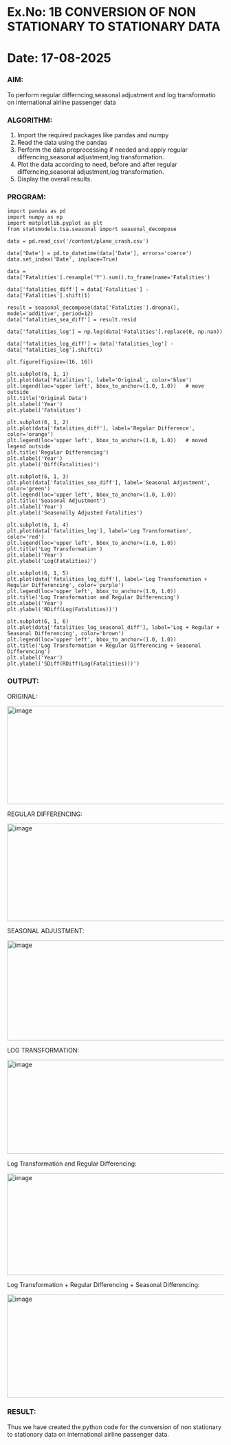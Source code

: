 # Ex.No: 1B                     CONVERSION OF NON STATIONARY TO STATIONARY DATA
# Date: 17-08-2025

### AIM:
To perform regular differncing,seasonal adjustment and log transformatio on international airline passenger data
### ALGORITHM:
1. Import the required packages like pandas and numpy
2. Read the data using the pandas
3. Perform the data preprocessing if needed and apply regular differncing,seasonal adjustment,log transformation.
4. Plot the data according to need, before and after regular differncing,seasonal adjustment,log transformation.
5. Display the overall results.
### PROGRAM:
```
import pandas as pd
import numpy as np
import matplotlib.pyplot as plt
from statsmodels.tsa.seasonal import seasonal_decompose
```
```
data = pd.read_csv('/content/plane_crash.csv')
```
```
data['Date'] = pd.to_datetime(data['Date'], errors='coerce')
data.set_index('Date', inplace=True)
```
```
data = data['Fatalities'].resample('Y').sum().to_frame(name='Fatalities')
```
```
data['fatalities_diff'] = data['Fatalities'] - data['Fatalities'].shift(1)
```
```
result = seasonal_decompose(data['Fatalities'].dropna(), model='additive', period=12)
data['fatalities_sea_diff'] = result.resid
```
```
data['fatalities_log'] = np.log(data['Fatalities'].replace(0, np.nan))
```
```
data['fatalities_log_diff'] = data['fatalities_log'] - data['fatalities_log'].shift(1)
```
```
plt.figure(figsize=(16, 16))
```
```
plt.subplot(6, 1, 1)
plt.plot(data['Fatalities'], label='Original', color='blue')
plt.legend(loc='upper left', bbox_to_anchor=(1.0, 1.0))   # move outside
plt.title('Original Data')
plt.xlabel('Year')
plt.ylabel('Fatalities')

```
```
plt.subplot(6, 1, 2)
plt.plot(data['fatalities_diff'], label='Regular Difference', color='orange')
plt.legend(loc='upper left', bbox_to_anchor=(1.0, 1.0))   # moved legend outside
plt.title('Regular Differencing')
plt.xlabel('Year')
plt.ylabel('Diff(Fatalities)')
```
```
plt.subplot(6, 1, 3)
plt.plot(data['fatalities_sea_diff'], label='Seasonal Adjustment', color='green')
plt.legend(loc='upper left', bbox_to_anchor=(1.0, 1.0))
plt.title('Seasonal Adjustment')
plt.xlabel('Year')
plt.ylabel('Seasonally Adjusted Fatalities')
```
```
plt.subplot(6, 1, 4)
plt.plot(data['fatalities_log'], label='Log Transformation', color='red')
plt.legend(loc='upper left', bbox_to_anchor=(1.0, 1.0))
plt.title('Log Transformation')
plt.xlabel('Year')
plt.ylabel('Log(Fatalities)')
```
```
plt.subplot(6, 1, 5)
plt.plot(data['fatalities_log_diff'], label='Log Transformation + Regular Differencing', color='purple')
plt.legend(loc='upper left', bbox_to_anchor=(1.0, 1.0))
plt.title('Log Transformation and Regular Differencing')
plt.xlabel('Year')
plt.ylabel('RDiff(Log(Fatalities))')
```
```
plt.subplot(6, 1, 6)
plt.plot(data['fatalities_log_seasonal_diff'], label='Log + Regular + Seasonal Differencing', color='brown')
plt.legend(loc='upper left', bbox_to_anchor=(1.0, 1.0))
plt.title('Log Transformation + Regular Differencing + Seasonal Differencing')
plt.xlabel('Year')
plt.ylabel('SDiff(RDiff(Log(Fatalities)))')
```



### OUTPUT:
ORIGINAL:

<img width="955" height="228" alt="image" src="https://github.com/user-attachments/assets/74d653d4-8f78-434e-8d2f-9a517e3fded8" />



REGULAR DIFFERENCING:

<img width="1111" height="226" alt="image" src="https://github.com/user-attachments/assets/382fd7b2-3a3e-4635-a873-51f962c55cce" />




SEASONAL ADJUSTMENT:

<img width="1110" height="232" alt="image" src="https://github.com/user-attachments/assets/d6098396-3030-4cdf-b35d-c3bca11455f1" />




LOG TRANSFORMATION:

<img width="1055" height="218" alt="image" src="https://github.com/user-attachments/assets/9c0e1f7f-5fc5-4a94-a2dd-67d392fbd38e" />




Log Transformation and Regular Differencing:

<img width="1303" height="236" alt="image" src="https://github.com/user-attachments/assets/b6bb1a71-37cc-4c19-be40-0b44bb94de72" />




Log Transformation + Regular Differencing + Seasonal Differencing:

<img width="1317" height="240" alt="image" src="https://github.com/user-attachments/assets/f376fea4-6ec2-4934-96c0-51b95fccab7a" />




### RESULT:
Thus we have created the python code for the conversion of non stationary to stationary data on international airline passenger
data.
